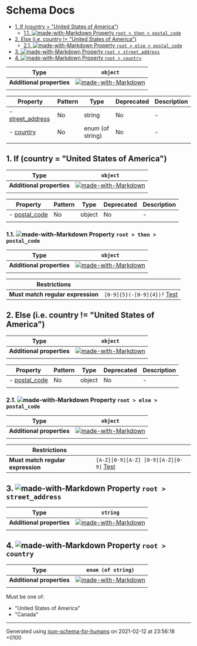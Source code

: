 # Schema Docs

- [1. If (country = "United States of America")](#autogenerated_heading_2)
  - [1.1. ![made-with-Markdown](https://img.shields.io/badge/Optional-yellow) Property `root > then > postal_code`](#then_postal_code)
- [2. Else (i.e.  country != "United States of America")](#autogenerated_heading_3)
  - [2.1. ![made-with-Markdown](https://img.shields.io/badge/Optional-yellow) Property `root > else > postal_code`](#else_postal_code)
- [3. ![made-with-Markdown](https://img.shields.io/badge/Optional-yellow) Property `root > street_address`](#street_address)
- [4. ![made-with-Markdown](https://img.shields.io/badge/Optional-yellow) Property `root > country`](#country)

| Type | `object` |
| ---- | --- |
| **Additional properties** |[![made-with-Markdown](https://img.shields.io/badge/Any%20type-allowed-green)](# "Additional Properties of any type are allowed.")|
|  |  |

| Property | Pattern | Type | Deprecated | Description |
| -------- | ------- | ---- | ---------- | ----------- |
|-  [street_address](#street_address)|No|string|No|-|
|-  [country](#country)|No|enum (of string)|No|-|
|  |  |  |  |  |

## <a name="autogenerated_heading_2"></a>1. If (country = "United States of America")

| Type | `object` |
| ---- | --- |
| **Additional properties** |[![made-with-Markdown](https://img.shields.io/badge/Any%20type-allowed-green)](# "Additional Properties of any type are allowed.")|
|  |  |

| Property | Pattern | Type | Deprecated | Description |
| -------- | ------- | ---- | ---------- | ----------- |
|-  [postal_code](#then_postal_code)|No|object|No|-|
|  |  |  |  |  |

### <a name="then_postal_code"></a>1.1. ![made-with-Markdown](https://img.shields.io/badge/Optional-yellow) Property `root > then > postal_code`

| Type | `object` |
| ---- | --- |
| **Additional properties** |[![made-with-Markdown](https://img.shields.io/badge/Any%20type-allowed-green)](# "Additional Properties of any type are allowed.")|
|  |  |

| Restrictions |   |
| ------------ | - |
| **Must match regular expression** | ```[0-9]{5}(-[0-9]{4})?``` [Test](https://regex101.com/?regex=%5B0-9%5D%7B5%7D%28-%5B0-9%5D%7B4%7D%29%3F) |

## <a name="autogenerated_heading_3"></a>2. Else (i.e.  country != "United States of America")

| Type | `object` |
| ---- | --- |
| **Additional properties** |[![made-with-Markdown](https://img.shields.io/badge/Any%20type-allowed-green)](# "Additional Properties of any type are allowed.")|
|  |  |

| Property | Pattern | Type | Deprecated | Description |
| -------- | ------- | ---- | ---------- | ----------- |
|-  [postal_code](#else_postal_code)|No|object|No|-|
|  |  |  |  |  |

### <a name="else_postal_code"></a>2.1. ![made-with-Markdown](https://img.shields.io/badge/Optional-yellow) Property `root > else > postal_code`

| Type | `object` |
| ---- | --- |
| **Additional properties** |[![made-with-Markdown](https://img.shields.io/badge/Any%20type-allowed-green)](# "Additional Properties of any type are allowed.")|
|  |  |

| Restrictions |   |
| ------------ | - |
| **Must match regular expression** | ```[A-Z][0-9][A-Z] [0-9][A-Z][0-9]``` [Test](https://regex101.com/?regex=%5BA-Z%5D%5B0-9%5D%5BA-Z%5D%20%5B0-9%5D%5BA-Z%5D%5B0-9%5D) |

## <a name="street_address"></a>3. ![made-with-Markdown](https://img.shields.io/badge/Optional-yellow) Property `root > street_address`

| Type | `string` |
| ---- | --- |
| **Additional properties** |[![made-with-Markdown](https://img.shields.io/badge/Any%20type-allowed-green)](# "Additional Properties of any type are allowed.")|
|  |  |

## <a name="country"></a>4. ![made-with-Markdown](https://img.shields.io/badge/Optional-yellow) Property `root > country`

| Type | `enum (of string)` |
| ---- | --- |
| **Additional properties** |[![made-with-Markdown](https://img.shields.io/badge/Any%20type-allowed-green)](# "Additional Properties of any type are allowed.")|
|  |  |

Must be one of:
* "United States of America"
* "Canada"

----------------------------------------------------------------------------------------------------------------------------
Generated using [json-schema-for-humans](https://github.com/coveooss/json-schema-for-humans) on 2021-02-12 at 23:56:18 +0100